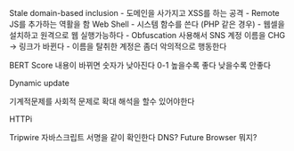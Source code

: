 
Stale domain-based inclusion
	- 도메인을 사가지고 XSS를 하는 공격
	- Remote JS를 추가하는 역활을 함
Web Shell
	- 시스템 함수를 쓴다 (PHP 같은 경우)
	- 웹셀을 설치하고 원격으로 웹 실행가능하다
	- Obfuscation 사용해서 
SNS 계정 이름을 CHG -> 링크가 바뀐다
	- 이름을 탈취한 계정은 좀더 악의적으로 행동한다

BERT Score
	내용이 바뀌면 숫자가 낮아진다
	0-1
	높을수록 좋다
	낮을수록 안좋다
	

Dynamic update

기계적문제를 사회적 문제로 확대 해석을 할수 있어야한다

HTTPi

Tripwire
	자바스크립트 서명을 같이 확인한다
	DNS?
Future Browser
	뭐지?
	